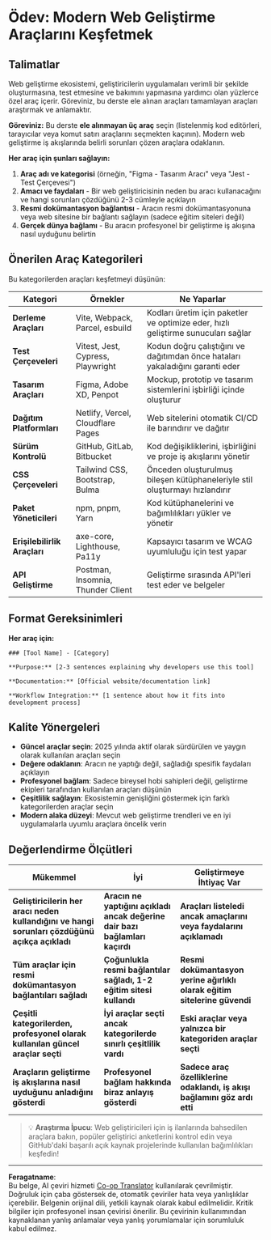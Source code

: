 <!--
CO_OP_TRANSLATOR_METADATA:
{
  "original_hash": "17b8ec8e85d99e27dcb3f73842e583be",
  "translation_date": "2025-10-22T23:49:15+00:00",
  "source_file": "1-getting-started-lessons/1-intro-to-programming-languages/assignment.md",
  "language_code": "tr"
}
-->
# Ödev: Modern Web Geliştirme Araçlarını Keşfetmek

## Talimatlar

Web geliştirme ekosistemi, geliştiricilerin uygulamaları verimli bir şekilde oluşturmasına, test etmesine ve bakımını yapmasına yardımcı olan yüzlerce özel araç içerir. Göreviniz, bu derste ele alınan araçları tamamlayan araçları araştırmak ve anlamaktır.

**Göreviniz:** Bu derste **ele alınmayan üç araç** seçin (listelenmiş kod editörleri, tarayıcılar veya komut satırı araçlarını seçmekten kaçının). Modern web geliştirme iş akışlarında belirli sorunları çözen araçlara odaklanın.

**Her araç için şunları sağlayın:**

1. **Araç adı ve kategorisi** (örneğin, "Figma - Tasarım Aracı" veya "Jest - Test Çerçevesi")
2. **Amacı ve faydaları** - Bir web geliştiricisinin neden bu aracı kullanacağını ve hangi sorunları çözdüğünü 2-3 cümleyle açıklayın
3. **Resmi dokümantasyon bağlantısı** - Aracın resmi dokümantasyonuna veya web sitesine bir bağlantı sağlayın (sadece eğitim siteleri değil)
4. **Gerçek dünya bağlamı** - Bu aracın profesyonel bir geliştirme iş akışına nasıl uyduğunu belirtin

## Önerilen Araç Kategorileri

Bu kategorilerden araçları keşfetmeyi düşünün:

| Kategori | Örnekler | Ne Yaparlar |
|----------|----------|--------------|
| **Derleme Araçları** | Vite, Webpack, Parcel, esbuild | Kodları üretim için paketler ve optimize eder, hızlı geliştirme sunucuları sağlar |
| **Test Çerçeveleri** | Vitest, Jest, Cypress, Playwright | Kodun doğru çalıştığını ve dağıtımdan önce hataları yakaladığını garanti eder |
| **Tasarım Araçları** | Figma, Adobe XD, Penpot | Mockup, prototip ve tasarım sistemlerini işbirliği içinde oluşturur |
| **Dağıtım Platformları** | Netlify, Vercel, Cloudflare Pages | Web sitelerini otomatik CI/CD ile barındırır ve dağıtır |
| **Sürüm Kontrolü** | GitHub, GitLab, Bitbucket | Kod değişikliklerini, işbirliğini ve proje iş akışlarını yönetir |
| **CSS Çerçeveleri** | Tailwind CSS, Bootstrap, Bulma | Önceden oluşturulmuş bileşen kütüphaneleriyle stil oluşturmayı hızlandırır |
| **Paket Yöneticileri** | npm, pnpm, Yarn | Kod kütüphanelerini ve bağımlılıkları yükler ve yönetir |
| **Erişilebilirlik Araçları** | axe-core, Lighthouse, Pa11y | Kapsayıcı tasarım ve WCAG uyumluluğu için test yapar |
| **API Geliştirme** | Postman, Insomnia, Thunder Client | Geliştirme sırasında API'leri test eder ve belgeler |

## Format Gereksinimleri

**Her araç için:**
```
### [Tool Name] - [Category]

**Purpose:** [2-3 sentences explaining why developers use this tool]

**Documentation:** [Official website/documentation link]

**Workflow Integration:** [1 sentence about how it fits into development process]
```

## Kalite Yönergeleri

- **Güncel araçlar seçin**: 2025 yılında aktif olarak sürdürülen ve yaygın olarak kullanılan araçları seçin
- **Değere odaklanın**: Aracın ne yaptığı değil, sağladığı spesifik faydaları açıklayın
- **Profesyonel bağlam**: Sadece bireysel hobi sahipleri değil, geliştirme ekipleri tarafından kullanılan araçları düşünün
- **Çeşitlilik sağlayın**: Ekosistemin genişliğini göstermek için farklı kategorilerden araçlar seçin
- **Modern alaka düzeyi**: Mevcut web geliştirme trendleri ve en iyi uygulamalarla uyumlu araçlara öncelik verin

## Değerlendirme Ölçütleri

| Mükemmel | İyi | Geliştirmeye İhtiyaç Var |
|-----------|------|-------------------|
| **Geliştiricilerin her aracı neden kullandığını ve hangi sorunları çözdüğünü açıkça açıkladı** | **Aracın ne yaptığını açıkladı ancak değerine dair bazı bağlamları kaçırdı** | **Araçları listeledi ancak amaçlarını veya faydalarını açıklamadı** |
| **Tüm araçlar için resmi dokümantasyon bağlantıları sağladı** | **Çoğunlukla resmi bağlantılar sağladı, 1-2 eğitim sitesi kullandı** | **Resmi dokümantasyon yerine ağırlıklı olarak eğitim sitelerine güvendi** |
| **Çeşitli kategorilerden, profesyonel olarak kullanılan güncel araçlar seçti** | **İyi araçlar seçti ancak kategorilerde sınırlı çeşitlilik vardı** | **Eski araçlar veya yalnızca bir kategoriden araçlar seçti** |
| **Araçların geliştirme iş akışlarına nasıl uyduğunu anladığını gösterdi** | **Profesyonel bağlam hakkında biraz anlayış gösterdi** | **Sadece araç özelliklerine odaklandı, iş akışı bağlamını göz ardı etti** |

> 💡 **Araştırma İpucu**: Web geliştiricileri için iş ilanlarında bahsedilen araçlara bakın, popüler geliştirici anketlerini kontrol edin veya GitHub'daki başarılı açık kaynak projelerinde kullanılan bağımlılıkları keşfedin!

---

**Feragatname**:  
Bu belge, AI çeviri hizmeti [Co-op Translator](https://github.com/Azure/co-op-translator) kullanılarak çevrilmiştir. Doğruluk için çaba göstersek de, otomatik çeviriler hata veya yanlışlıklar içerebilir. Belgenin orijinal dili, yetkili kaynak olarak kabul edilmelidir. Kritik bilgiler için profesyonel insan çevirisi önerilir. Bu çevirinin kullanımından kaynaklanan yanlış anlamalar veya yanlış yorumlamalar için sorumluluk kabul edilmez.